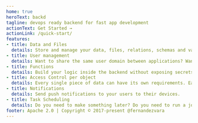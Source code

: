```yaml
---
home: true
heroText: backd
tagline: devops ready backend for fast app development
actionText: Get Started →
actionLink: /quick-start/
features:
- title: Data and Files
  details: Store and manage your data, files, relations, schemas and validations. Subcribe to receive real-time updates when data objects change.
- title: User management
  details: Want to share the same user domain between applications? Want different domains to just one app? Organize your user by groups.
- title: Functions 
  details: Build your logic inside the backend without exposing secrets or logic on the client code.
- title: Access Control per object
  details: Every single piece of data can have its own requirements. Easily define who and what can be read, write, delete, etc.  
- title: Notifications 
  details: Send push notifications to your users to their devices.
- title: Task Scheduling
  details: Do you need to make something later? Do you need to run a job every day, run some function for your users?
footer: Apache 2.0 | Copyright © 2017-present @fernandezvara
---
```

